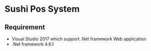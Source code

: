 # Sushi Pos System
## Requirement
* Visual Studio 2017 which support .Net framework Web application
* .Net framework 4.6.1
